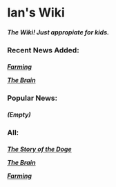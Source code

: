 <html>
  <head>
    <title>Ian's Wiki - Home</title>
  </head>
  <body>
    <h1>Ian's Wiki</h1>
    <h5>The Wiki! Just appropiate for kids.</h5>
    <h3>Recent News Added:</h3>
    <h5>
      <p>
        <a href="Farming.md">Farming</a>
      </p>
      <p>
        <a href="AboutBrain.md">The Brain</a>
      </p>
    </h5>
    <h3>Popular News:</h3>
    <h5>(Empty)</h5>
    <h3>All:</h3>
    <h5>
      <p>
        <a href="DogeStory.md">The Story of the Doge</a>
      </p>
      <p>
        <a href="AboutBrain.md">The Brain</a>
      </p>
      <p>
        <a href="Farming.md">Farming</a>
      </p>
    </h5>
  </body>
</html>
